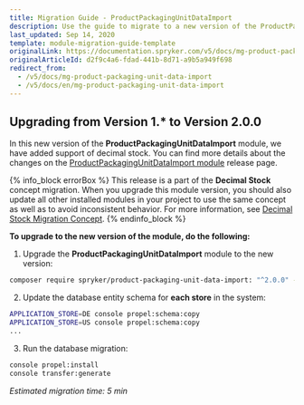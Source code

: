 ```yaml
---
title: Migration Guide - ProductPackagingUnitDataImport
description: Use the guide to migrate to a new version of the ProductPackagingUnitDataImport module.
last_updated: Sep 14, 2020
template: module-migration-guide-template
originalLink: https://documentation.spryker.com/v5/docs/mg-product-packaging-unit-data-import
originalArticleId: d2f9c4a6-fdad-441b-8d71-a9b5a949f698
redirect_from:
  - /v5/docs/mg-product-packaging-unit-data-import
  - /v5/docs/en/mg-product-packaging-unit-data-import
---
```


## Upgrading from Version 1.* to Version 2.0.0
In this new version of the **ProductPackagingUnitDataImport** module, we have added support of decimal stock. You can find more details about the changes on the [ProductPackagingUnitDataImport module](https://github.com/spryker/product-packaging-unit-data-import/releases) release page.

{% info_block errorBox %}
This release is a part of the **Decimal Stock** concept migration. When you upgrade this module version, you should also update all other installed modules in your project to use the same concept as well as to avoid inconsistent behavior. For more information, see [Decimal Stock Migration Concept](/docs/scos/dev/migration-concepts/decimal-stock-migration-concept.html).
{% endinfo_block %}

**To upgrade to the new version of the module, do the following:**
1. Upgrade the **ProductPackagingUnitDataImport** module to the new version:

```bash
composer require spryker/product-packaging-unit-data-import: "^2.0.0" --update-with-dependencies
```
2. Update the database entity schema for **each store** in the system:

```bash
APPLICATION_STORE=DE console propel:schema:copy
APPLICATION_STORE=US console propel:schema:copy
...
```

3. Run the database migration:

```bash
console propel:install
console transfer:generate
```

*Estimated migration time: 5 min*
